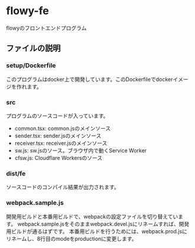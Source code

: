 # flowy-fe

flowyのフロントエンドプログラム


## ファイルの説明

### setup/Dockerfile

このプログラムはdocker上で開発しています。このDockerfileでdockerイメージを作れます。

### src

プログラムのソースコードが入っています。

- common.tsx: common.jsのメインソース
- sender.tsx: sender.jsのメインソース
- receiver.tsx: receiver.jsのメインソース
- sw.js: sw.jsのソース。ブラウザ内で動くService Worker
- cfsw.js: Cloudflare Workersのソース

### dist/fe

ソースコードのコンパイル結果が出力されます。

### webpack.sample.js

開発用ビルドと本番用ビルドで、webpackの設定ファイルを切り替えています。
webpack.sample.jsをそのままwebpack.devel.jsにリネームすれば、開発用ビルドが通るはずです。
本番用ビルドを行うためには、webpack.prod.jsにリネームし、8行目のmodeをproductionに変更します。

